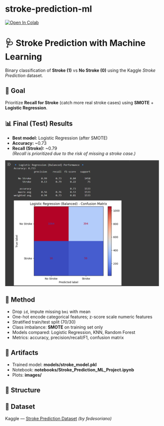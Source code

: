 # stroke-prediction-ml
[![Open In Colab](https://colab.research.google.com/assets/colab-badge.svg)](
https://colab.research.google.com/github/ihuomah/stroke-prediction-ml/blob/main/notebooks/Stroke_Prediction_ML_Project.ipynb)

# 🩺 Stroke Prediction with Machine Learning

Binary classification of **Stroke (1)** vs **No Stroke (0)** using the Kaggle *Stroke Prediction* dataset.

## 🎯 Goal
Prioritize **Recall for Stroke** (catch more real stroke cases) using **SMOTE** + **Logistic Regression**.

## 📊 Final (Test) Results
- **Best model:** Logistic Regression (after SMOTE)
- **Accuracy:** ~0.73  
- **Recall (Stroke):** ~0.79  
*(Recall is prioritized due to the risk of missing a stroke case.)*

![Confusion Matrix](images/confusion_logreg_balanced.png)

## 🧱 Method
- Drop `id`, impute missing `bmi` with mean  
- One-hot encode categorical features; z-score scale numeric features  
- Stratified train/test split (70/30)  
- Class imbalance: **SMOTE** on training set only  
- Models compared: Logistic Regression, KNN, Random Forest  
- Metrics: accuracy, precision/recall/F1, confusion matrix  

## 🧠 Artifacts
- Trained model: **models/stroke_model.pkl**  
- Notebook: **notebooks/Stroke_Prediction_ML_Project.ipynb**  
- Plots: **images/**

## 📂 Structure

## 🔗 Dataset
Kaggle — [Stroke Prediction Dataset](https://www.kaggle.com/datasets/fedesoriano/stroke-prediction-dataset) *(by fedesoriano)*

